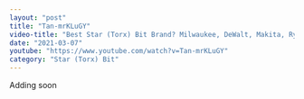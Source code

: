 ```yaml
---
layout: "post"
title: "Tan-mrKLuGY"
video-title: "Best Star (Torx) Bit Brand? Milwaukee, DeWalt, Makita, Ryobi, Wera, Wiha, Irwin, Bosch, Bauer"
date: "2021-03-07"
youtube: "https://www.youtube.com/watch?v=Tan-mrKLuGY"
category: "Star (Torx) Bit"
---
```

<div class="space-y-1"><p class="text-gray-400">Adding soon</p></div>